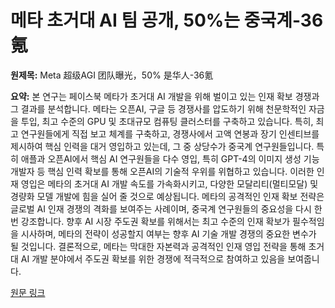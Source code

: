 # 메타 초거대 AI 팀 공개, 50%는 중국계-36氪

**원제목:** Meta 超级AGI 团队曝光，50% 是华人-36氪

**요약:** 본 연구는 페이스북 메타가 초거대 AI 개발을 위해 벌이고 있는 인재 확보 경쟁과 그 결과를 분석합니다.  메타는 오픈AI, 구글 등 경쟁사를 압도하기 위해 천문학적인 자금을 투입,  최고 수준의 GPU 및 초대규모 컴퓨팅 클러스터를 구축하고 있습니다. 특히,  최고 연구원들에게 직접 보고 체계를 구축하고,  경쟁사에서 고액 연봉과 장기 인센티브를 제시하여  핵심 인력을 대거 영입하고 있는데,  그 중 상당수가 중국계 연구원들입니다.  특히 애플과 오픈AI에서 핵심 AI 연구원들을 다수 영입,  특히 GPT-4의 이미지 생성 기능 개발자 등 핵심 인력 확보를 통해 오픈AI의 기술적 우위를 위협하고 있습니다.  이러한 인재 영입은  메타의 초거대 AI 개발 속도를 가속화시키고,  다양한 모달리티(멀티모달) 및 경량화 모델 개발에 힘을 실어 줄 것으로 예상됩니다.  메타의 공격적인 인재 확보 전략은  글로벌 AI 인재 경쟁의 격화를 보여주는 사례이며,  중국계 연구원들의 중요성을 다시 한번 강조합니다.  향후 AI 시장 주도권 확보를 위해서는  최고 수준의 인재 확보가 필수적임을 시사하며,  메타의 전략이 성공할지 여부는 향후 AI 기술 개발 경쟁의 중요한 변수가 될 것입니다.  결론적으로, 메타는 막대한 자본력과 공격적인 인재 영입 전략을 통해 초거대 AI 개발 분야에서 주도권 확보를 위한 경쟁에 적극적으로 참여하고 있음을 보여줍니다.

[원문 링크](https://m.36kr.com/p/3391644066695303)
